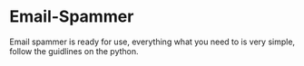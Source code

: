 # Email-Spammer
Email spammer is ready for use, everything what you need to is very simple, follow the guidlines on the python.

